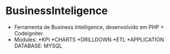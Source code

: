 # BusinessInteligence

- Ferramenta de Business Intelligence, desenvolvido em PHP + Codeigniter.
- Modules:
*KPI
*CHARTS
*DRILLDOWN
*ETL
*APPLICATION DATABASE: MYSQL
